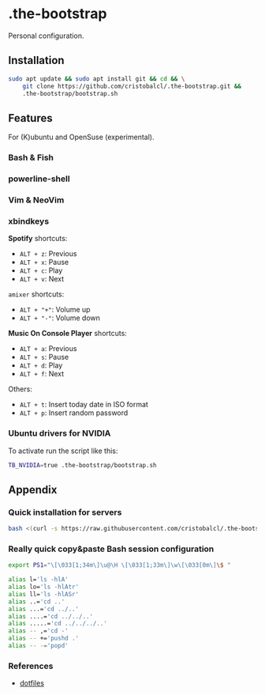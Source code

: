 .the-bootstrap
==============

Personal configuration.

Installation
------------

```bash
sudo apt update && sudo apt install git && cd && \
    git clone https://github.com/cristobalcl/.the-bootstrap.git &&
    .the-bootstrap/bootstrap.sh
```

Features
--------

For (K)ubuntu and OpenSuse (experimental).

### Bash & Fish

### powerline-shell

### Vim & NeoVim

### xbindkeys

**Spotify** shortcuts:

- `ALT + z`: Previous
- `ALT + x`: Pause
- `ALT + c`: Play
- `ALT + v`: Next

`amixer` shortcuts:

- `ALT + "+"`: Volume up
- `ALT + "-"`: Volume down

**Music On Console Player** shortcuts:

- `ALT + a`: Previous
- `ALT + s`: Pause
- `ALT + d`: Play
- `ALT + f`: Next

Others:

- `ALT + t`: Insert today date in ISO format
- `ALT + p`: Insert random password

### Ubuntu drivers for NVIDIA

To activate run the script like this:

```bash
TB_NVIDIA=true .the-bootstrap/bootstrap.sh
```

Appendix
--------

### Quick installation for servers

```bash
bash <(curl -s https://raw.githubusercontent.com/cristobalcl/.the-bootstrap/master/quick-install-server.sh)
```

### Really quick copy&paste Bash session configuration

```bash
export PS1="\[\033[1;34m\]\u@\H \[\033[1;33m\]\w\[\033[0m\]\$ "

alias l='ls -hlA'
alias lo='ls -hlAtr'
alias ll='ls -hlASr'
alias ..='cd ..'
alias ...='cd ../..'
alias ....='cd ../../..'
alias .....='cd ../../../..'
alias -- ,='cd -'
alias -- +='pushd .'
alias -- -='popd'
```

### References

- [dotfiles](https://dotfiles.github.io/)
